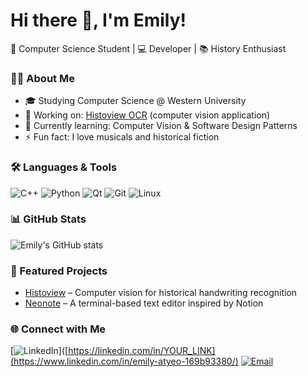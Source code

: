# Hi there 👋, I'm Emily!
🚀 Computer Science Student | 💻 Developer | 📚 History Enthusiast

### 👩‍💻 About Me
- 🎓 Studying Computer Science @ Western University
- 🔭 Working on: [Histoview OCR](#) (computer vision application)
- 🌱 Currently learning: Computer Vision & Software Design Patterns
- ⚡ Fun fact: I love musicals and historical fiction

### 🛠️ Languages & Tools
![C++](https://img.shields.io/badge/C++-00599C?logo=cplusplus&logoColor=white)
![Python](https://img.shields.io/badge/Python-3776AB?logo=python&logoColor=white)
![Qt](https://img.shields.io/badge/Qt-41CD52?logo=qt&logoColor=white)
![Git](https://img.shields.io/badge/Git-F05032?logo=git&logoColor=white)
![Linux](https://img.shields.io/badge/Linux-FCC624?logo=linux&logoColor=black)

### 📊 GitHub Stats
![Emily's GitHub stats](https://github-readme-stats.vercel.app/api?username=YOUR_USERNAME&show_icons=true&theme=tokyonight)

### 🚀 Featured Projects
- [Histoview](#) – Computer vision for historical handwriting recognition
- [Neonote](#) – A terminal-based text editor inspired by Notion

### 🌐 Connect with Me
[![LinkedIn](https://img.shields.io/badge/LinkedIn-0A66C2?logo=linkedin&logoColor=white)]([https://linkedin.com/in/YOUR_LINK](https://www.linkedin.com/in/emily-atyeo-169b93380/)
[![Email](https://img.shields.io/badge/Email-D14836?logo=gmail&logoColor=white)](mailto:eatyeo@uwo.ca)
